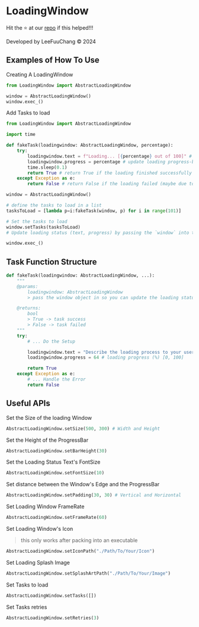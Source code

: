 # LoadingWindow

Hit the ⭐ at our [repo]() if this helped!!!

Developed by LeeFuuChang © 2024

## Examples of How To Use

Creating A LoadingWindow

```python
from LoadingWindow import AbstractLoadingWindow

window = AbstractLoadingWindow()
window.exec_()
```

Add Tasks to load

```python
from LoadingWindow import AbstractLoadingWindow

import time

def fakeTask(loadingwindow: AbstractLoadingWindow, percentage):
    try:
        loadingwindow.text = f"Loading... [{percentage} out of 100]" # update loading status text
        loadingwindow.progress = percentage # update loading progress-bar value [0, 100]
        time.sleep(0.1)
        return True # return True if the loading finished successfully
    except Exception as e:
        return False # return False if the loading failed (maybe due to connection-error or other issues...)

window = AbstractLoadingWindow()

# define the tasks to load in a list
tasksToLoad = [lambda p=i:fakeTask(window, p) for i in range(101)]

# Set the tasks to load
window.setTasks(tasksToLoad)
# Update loading status (text, progress) by passing the `window` into the function

window.exec_()
```


## Task Function Structure
```python
def fakeTask(loadingwindow: AbstractLoadingWindow, ...):
    """
    @params:
        loadingwindow: AbstractLoadingWindow
        > pass the window object in so you can update the loading status to your user

    @returns:
        bool
        > True -> task success
        > False -> task failed
    """
    try:
        # ... Do the Setup

        loadingwindow.text = "Describe the loading process to your user"
        loadingwindow.progress = 64 # loading progress (%) [0, 100]

        return True
    except Exception as e:
        # ... Handle the Error
        return False
```


## Useful APIs
Set the Size of the loading Window
```python
AbstractLoadingWindow.setSize(500, 300) # Width and Height
```

Set the Height of the ProgressBar
```python
AbstractLoadingWindow.setBarHeight(30)
```

Set the Loading Status Text's FontSize
```python
AbstractLoadingWindow.setFontSize(10)
```

Set distance between the Window's Edge and the ProgressBar
```python
AbstractLoadingWindow.setPadding(30, 30) # Vertical and Horizontal
```

Set Loading Window FrameRate
```python
AbstractLoadingWindow.setFrameRate(60)
```

Set Loading Window's Icon
> this only works after packing into an executable
```python
AbstractLoadingWindow.setIconPath("./Path/To/Your/Icon")
```

Set Loading Splash Image
```python
AbstractLoadingWindow.setSplashArtPath("./Path/To/Your/Image")
```

Set Tasks to load
```python
AbstractLoadingWindow.setTasks([])
```

Set Tasks retries
```python
AbstractLoadingWindow.setRetries(3)
```